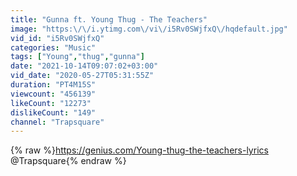 ```yaml
---
title: "Gunna ft. Young Thug - The Teachers"
image: "https:\/\/i.ytimg.com\/vi\/i5Rv0SWjfxQ\/hqdefault.jpg"
vid_id: "i5Rv0SWjfxQ"
categories: "Music"
tags: ["Young","thug","gunna"]
date: "2021-10-14T09:07:02+03:00"
vid_date: "2020-05-27T05:31:55Z"
duration: "PT4M15S"
viewcount: "456139"
likeCount: "12273"
dislikeCount: "149"
channel: "Trapsquare"
---
```

{% raw %}<a rel="nofollow" target="blank" href="https://genius.com/Young-thug-the-teachers-lyrics">https://genius.com/Young-thug-the-teachers-lyrics</a><br />@Trapsquare{% endraw %}
